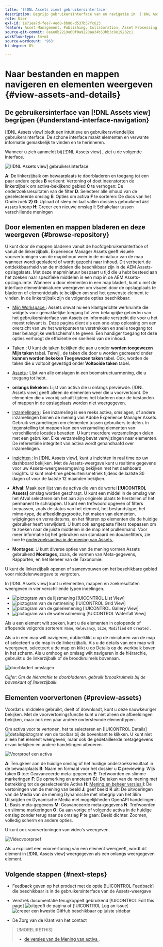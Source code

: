 ```yaml
---
title: '[!DNL Assets view] gebruikersinterface'
description: Begrijp gebruikersinterface van en navigatie in  [!DNL Assets view].
role: User
exl-id: 1e71ea7d-fee7-4ed0-bb80-d537b57fc823
feature: Asset Management, Publishing, Collaboration, Asset Processing
source-git-commit: 8aae8b2219e60f0a9220aa34b53bb3c8e19232c1
workflow-type: tm+mt
source-wordcount: '963'
ht-degree: 0%

---
```


# Naar bestanden en mappen navigeren en elementen weergeven {#view-assets-and-details}

<!-- TBD: Give screenshots of all views with many assets. Zoom out to showcase how the thumbnails/tiles flow on the UI in different views. -->

<!-- TBD: The options in left sidebar may change. Shared with me and Shared by me are missing for now. Update this section as UI is updated. -->

## De gebruikersinterface van [!DNL Assets view] begrijpen {#understand-interface-navigation}

[!DNL Assets view] biedt een intuïtieve en gebruikersvriendelijke gebruikersinterface. De schone interface maakt elementen en verwante informatie gemakkelijk te vinden en te herinneren.

Wanneer u zich aanmeldt bij [!DNL Assets view] , ziet u de volgende interface.

![[!DNL Assets view] gebruikersinterface ](assets/assets-view-interface.png)

**A**: De linkerzijbalk om bewaarplaats te doorbladeren en toegang tot een paar andere opties **B** verleent: Vertoning of doet ineenstorten de linkerzijbalk om activa-bekijkend gebied **C** te verhogen: De onderzoeksresultaten van de filter **D**: Selecteer alle inhoud van de geselecteerde omslag **E**: Opties om activa **F** te sorteren: De doos van het Onderzoek **2} G**: Upload of sleep en laat vallen dossiers gebruikend `Add Assets` knoop **H**: Creeer een nieuwe omslag **I**: Schakelaar tussen verschillende meningen

<!-- TBD: Need an embedded video here with narration. It has to be hosted on MPC to be embeddable. -->

## Door elementen en mappen bladeren en deze weergeven {#browse-repository}

U kunt door de mappen bladeren vanuit de hoofdgebruikersinterface of vanuit de linkerzijbalk. Experience Manager Assets geeft visuele voorvertoningen van de mapinhoud weer in de miniatuur van de map wanneer wordt gebladerd of wordt gezocht naar inhoud. Dit verbetert de ontdekkbaarheid van de middelen die beschikbaar zijn in de AEM Assets-opslagplaats. Met deze mapminiatuur bespaart u tijd die u hebt besteed aan het zoeken naar specifieke middelen in een map in de AEM Assets-opslagruimte.
Wanneer u door elementen in een map bladert, kunt u met de interface elementminiaturen weergeven om visueel door de opslagplaats te bladeren of elementdetails te bekijken om snel het gewenste element te vinden. In de linkerzijbalk zijn de volgende opties beschikbaar:

* [ Mijn Workspace ](/help/assets/my-workspace-assets-view.md): Assets omvat nu een klantgerichte werkruimte die widgets voor gemakkelijke toegang tot zeer belangrijke gebieden van het gebruikersinterface van Assets en informatie verstrekt die voor u het meest relevant is. Deze pagina dient als een one-stop oplossing om een overzicht van uw het werkpunten te verstrekken en snelle toegang tot zeer belangrijke werkschema&#39;s te geven. Een handiger toegang tot deze opties verhoogt de efficiëntie en snelheid van de inhoud.
* [ Taken ](/help/assets/my-workspace-assets-view.md): U kunt de taken bekijken die aan u onder **worden toegewezen Mijn taken** tabel. Terwijl, de taken die door u worden gecreeerd onder **kunnen worden bekeken Toegewezen taken** tabel. Ook, worden de taken die u voltooit gevestigd onder **Voltooide taken** tabel.
* [ Assets ](/help/assets/manage-organize-assets-view.md): Lijst van alle omslagen in een boomstructuurmening, die u toegang tot hebt.
* **onlangs Bekeken**: Lijst van activa die u onlangs previewde. [!DNL Assets view] geeft alleen de elementen weer die u voorvertoont. De elementen die u voorbij schuift tijdens het bladeren door de bestanden of mappen in de opslagplaats worden niet weergegeven.
* [ Inzamelingen ](/help/assets/manage-collections-assets-view.md): Een inzameling is een reeks activa, omslagen, of andere inzamelingen binnen de mening van Adobe Experience Manager Assets. Gebruik verzamelingen om elementen tussen gebruikers te delen. In tegenstelling tot mappen kan een verzameling elementen van verschillende locaties bevatten. U kunt meerdere verzamelingen delen met een gebruiker. Elke verzameling bevat verwijzingen naar elementen. De referentiële integriteit van activa wordt gehandhaafd over inzamelingen.

* [ Inzichten ](/help/assets/manage-reports-assets-view.md#view-live-statistics): In [!DNL Assets view], kunt u inzichten in real time op uw dashboard bekijken. Met de Assets-weergave kunt u realtime gegevens voor uw Assets-weergaveomgeving bekijken met het dashboard Insights. U kunt real-time gebeurtenismetriek tijdens de laatste 30 dagen of voor de laatste 12 maanden bekijken.

* **Afval**: Maak een lijst van de activa die van de wortel **[!UICONTROL Assets]** omslag worden geschrapt. U kunt een middel in de omslag van het Afval selecteren om het aan zijn originele plaats te herstellen of het permanent te schrappen. U kunt een trefwoord opgeven of filters toepassen, zoals de status van het element, het bestandstype, het mime-type, de afbeeldingsgrootte, het maken van elementen, wijzigingen en vervaldatums, en het filteren op elementen die de huidige gebruiker heeft verwijderd. U kunt ook aangepaste filters toepassen om te zoeken naar de juiste middelen in de map met prullenmand. Voor meer informatie bij het gebruiken van standaard en douanefilters, zie hoe te [ onderzoeksactiva in de mening van Assets ](/help/assets/search-assets-view.md).
* **Montages**: U kunt diverse opties van de mening vormen Assets gebruikend **Montages**, zoals, de vormen van Meta-gegevens, Rapporten, en het Beheer van de Taxonomie.

<!-- TBD: Not sure if we want to publish these right now. CC Libs are beta as per Greg.
* **Libraries**: Access to [!DNL Adobe Creative Cloud Team] (CCT) Libraries view. This view is visible only if the user is entitled to CCT Libraries.
-->

<!-- TBD: My Work Space shows task inbox and it is not visible on AEM Cloud Demos as of now. It is the source of truth server hence not documenting My Work Space option for now.
-->

U kunt de linkerzijbalk openen of samenvouwen om het beschikbare gebied voor middelenweergave te vergroten.

In [!DNL Assets view] kunt u elementen, mappen en zoekresultaten weergeven in vier verschillende typen indelingen.

* ![ pictogram van de lijstmening ](assets/do-not-localize/list-view.png) [!UICONTROL List View]
* ![ pictogram van de netmening ](assets/do-not-localize/grid-view.png) [!UICONTROL Grid View]
* ![ pictogram van de galeriemening ](assets/do-not-localize/gallery-view.png) [!UICONTROL Gallery View]
* ![ pictogram van de watervalmening ](assets/do-not-localize/waterfall-view.png) [!UICONTROL Waterfall View]

Als u een element wilt zoeken, kunt u de elementen in oplopende of aflopende volgorde sorteren: `Name`, `Relevancy`, `Size`, `Modified` en `Created` .

Als u in een map wilt navigeren, dubbelklikt u op de miniaturen van de map of selecteert u de map in de linkerzijbalk. Als u de details van een map wilt weergeven, selecteert u de map en klikt u op Details op de werkbalk boven in het scherm. Als u omhoog en omlaag wilt navigeren in de hiërarchie, gebruikt u de linkerzijbalk of de broodkruimels bovenaan.

![ doorbladert omslagen ](assets/browsing-folders.png)

*Cijfer: Om de hiërarchie te doorbladeren, gebruik broodkruimels bij de bovenkant of linkerzijbalk.*

## Elementen voorvertonen {#preview-assets}

Voordat u middelen gebruikt, deelt of downloadt, kunt u deze nauwkeuriger bekijken. Met de voorvertoningsfunctie kunt u niet alleen de afbeeldingen bekijken, maar ook een paar andere ondersteunde elementtypen.

Om activa voor te vertonen, het te selecteren en [!UICONTROL Details] ![ detailspictogram ](assets/do-not-localize/edit-in-icon.png) van de toolbar bij de bovenkant te klikken. U kunt niet alleen het element weergeven, maar ook de gedetailleerde metagegevens ervan bekijken en andere handelingen uitvoeren.

![ Voorproef een activa ](/help/assets/assets/navigate-file-folder-dm.png)

**A**: Terugkeer aan de huidige omslag of het huidige onderzoeksresultaat in de bewaarplaats **B**: Naam en formaat voor het dossier u **C** previewing: Wijs taken **D** toe: Geavanceerde meta-gegevens **E**: Trefwoorden en slimme markeringen **F**: De opmerking en annoteert **G**}: De taken van de mening met betrekking tot de geselecteerde Activa **H**: [ Mening en beheer versies ](/help/assets/manage-organize-assets-view.md#versions-of-assets) **I**: De vertoningen van de mening van beeld **J**: geef beeld **K** uit: De uitvoeringen van de Media van de mening Dynamische met inbegrip van het Slim Uitsnijden en Dynamische Media met mogelijkheden OpenAPI handelingen. **L**: Basis meta-gegevens **M**: Geavanceerde meta-gegevens **N**: Trefwoorden en slimme markeringen **O**: Ga aan vorige of volgende activa in de huidige omslag zonder terug naar de omslag **P** te gaan: Beeld dichter. Zoomen, volledig scherm en andere opties.

U kunt ook voorvertoningen van video&#39;s weergeven.

![ Videovoorproef ](assets/preview-video.png)

Als u expliciet een voorvertoning van een element weergeeft, wordt dit element in [!DNL Assets view] weergegeven als een onlangs weergegeven element.

<!-- TBD: Describe the options.

Explicitly previewed assets are displayed as recently viewed assets. Give screenshot of this.
Other use cases after previewing.
-->

## Volgende stappen {#next-steps}

* Feedback geven op het product met de optie [!UICONTROL Feedback] die beschikbaar is in de gebruikersinterface van de Assets-weergave

* Verstrek documentatie terugkoppelt gebruikend [!UICONTROL Edit this page] ![ uitgeeft de pagina ](assets/do-not-localize/edit-page.png) of [!UICONTROL Log an issue] ![ creeer een kwestie GitHub ](assets/do-not-localize/github-issue.png) beschikbaar op juiste sidebar

* De Zorg van de Klant van het contact [](https://experienceleague.adobe.com/?support-solution=General#support)

>[!MORELIKETHIS]
>
>* [ de versies van de Mening van activa ](/help/assets/manage-organize-assets-view.md#view-versions).
